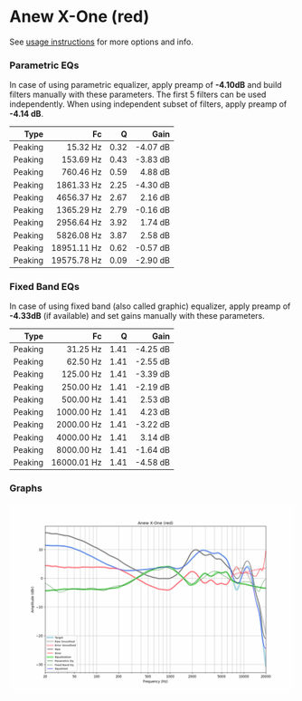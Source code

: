 # Anew X-One (red)
See [usage instructions](https://github.com/jaakkopasanen/AutoEq#usage) for more options and info.

### Parametric EQs
In case of using parametric equalizer, apply preamp of **-4.10dB** and build filters manually
with these parameters. The first 5 filters can be used independently.
When using independent subset of filters, apply preamp of **-4.14 dB**.

| Type    | Fc          |    Q | Gain     |
|--------:|------------:|-----:|---------:|
| Peaking | 15.32 Hz    | 0.32 | -4.07 dB |
| Peaking | 153.69 Hz   | 0.43 | -3.83 dB |
| Peaking | 760.46 Hz   | 0.59 | 4.88 dB  |
| Peaking | 1861.33 Hz  | 2.25 | -4.30 dB |
| Peaking | 4656.37 Hz  | 2.67 | 2.16 dB  |
| Peaking | 1365.29 Hz  | 2.79 | -0.16 dB |
| Peaking | 2956.64 Hz  | 3.92 | 1.74 dB  |
| Peaking | 5826.08 Hz  | 3.87 | 2.58 dB  |
| Peaking | 18951.11 Hz | 0.62 | -0.57 dB |
| Peaking | 19575.78 Hz | 0.09 | -2.90 dB |

### Fixed Band EQs
In case of using fixed band (also called graphic) equalizer, apply preamp of **-4.33dB**
(if available) and set gains manually with these parameters.

| Type    | Fc          |    Q | Gain     |
|--------:|------------:|-----:|---------:|
| Peaking | 31.25 Hz    | 1.41 | -4.25 dB |
| Peaking | 62.50 Hz    | 1.41 | -2.55 dB |
| Peaking | 125.00 Hz   | 1.41 | -3.39 dB |
| Peaking | 250.00 Hz   | 1.41 | -2.19 dB |
| Peaking | 500.00 Hz   | 1.41 | 2.53 dB  |
| Peaking | 1000.00 Hz  | 1.41 | 4.23 dB  |
| Peaking | 2000.00 Hz  | 1.41 | -3.22 dB |
| Peaking | 4000.00 Hz  | 1.41 | 3.14 dB  |
| Peaking | 8000.00 Hz  | 1.41 | -1.64 dB |
| Peaking | 16000.01 Hz | 1.41 | -4.58 dB |

### Graphs
![](./Anew%20X-One%20(red).png)